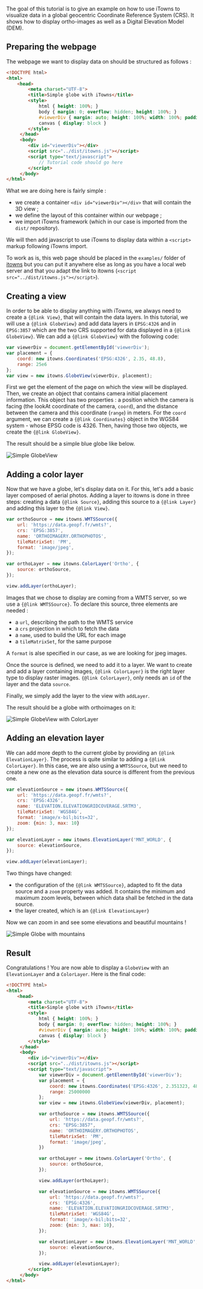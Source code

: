 The goal of this tutorial is to give an example on how to use iTowns to visualize data in a global geocentric Coordinate Reference System (CRS).
It shows how to display ortho-images as well as a Digital Elevation Model (DEM).
## Preparing the webpage

The webpage we want to display data on should be structured as follows :
```html
<!DOCTYPE html>
<html>
    <head>
        <meta charset="UTF-8">
        <title>Simple globe with iTowns</title>
        <style>
            html { height: 100%; }
            body { margin: 0; overflow: hidden; height: 100%; }
            #viewerDiv { margin: auto; height: 100%; width: 100%; padding: 0; }
            canvas { display: block }
        </style>
     </head>
     <body>
        <div id="viewerDiv"></div>
        <script src="../dist/itowns.js"></script>
        <script type="text/javascript">
            // Tutorial code should go here
        </script>
     </body>
</html>
```

What we are doing here is fairly simple :
- we create a container `<div id="viewerDiv"></div>` that will contain the 3D view ;
- we define the layout of this container within our webpage ;
- we import iTowns framework (which in our case is imported from the `dist/` repository).

We will then add javascript to use iTowns to display data within a `<script>` markup following iTowns import.

To work as is, this web page should be placed in the `examples/` folder of [itowns](https://github.com/iTowns/itowns) but you can put it anywhere else as 
long as you have a local web server and that you adapt the link to itowns (`<script src="../dist/itowns.js"></script>`).

## Creating a view

In order to be able to display anything with iTowns, we always need to create a `{@link View}`, that will contain the data 
layers. In this tutorial, we will use a `{@link GlobeView}` and add data layers in `EPSG:4326` and in `EPSG:3857` which 
are the two CRS supported for data displayed in a `{@link GlobeView}`. We can add a `{@link GlobeView}` with the following 
code:

```js
var viewerDiv = document.getElementById('viewerDiv');
var placement = {
    coord: new itowns.Coordinates('EPSG:4326', 2.35, 48.8),
    range: 25e6
};
var view = new itowns.GlobeView(viewerDiv, placement);
```

First we get the element of the page on which the view will be displayed. Then, we create an object that contains camera
initial placement information. This object has two properties : a position which the camera is 
facing (the lookAt coordinate of the camera, `coord`), and the distance between the camera and this coordinate (`range`)
in meters.
For the `coord` argument, we can create a `{@link Coordinates}` object in the WGS84 system - whose EPSG code is 4326.
Then, having those two objects, we create the `{@link GlobeView}`. 

The result should be a simple blue globe like below.

![Simple GlobeView](images/Raster-data-WGS84-1.png)

## Adding a color layer

Now that we have a globe, let's display data on it. For this, let's add a basic layer composed of aerial photos. 
Adding a layer to itowns is done in three steps: creating a data `{@link Source}`, adding this source to a 
`{@link Layer}` and adding this layer to the `{@link View}`.

```js
var orthoSource = new itowns.WMTSSource({
    url: 'https://data.geopf.fr/wmts?',
    crs: 'EPSG:3857',
    name: 'ORTHOIMAGERY.ORTHOPHOTOS',
    tileMatrixSet: 'PM',
    format: 'image/jpeg',
});

var orthoLayer = new itowns.ColorLayer('Ortho', {
    source: orthoSource,
});

view.addLayer(orthoLayer);
```

Images that we chose to display are coming from a WMTS server, so we use a `{@link WMTSSource}`. 
To declare this source, three elements are needed :
- a `url`, describing the path to the WMTS service
- a `crs` projection in which to fetch the data
- a `name`, used to build the URL for each image
- a `tileMatrixSet`, for the same purpose

A `format` is alse specified in our case, as we are looking for jpeg images.

Once the source is defined, we need to add it to a layer. We want to create and add a layer containing images, 
`{@link ColorLayer}` is the right layer type to display raster images. `{@link ColorLayer}`, only needs an `id` of the 
layer and the data `source`.

Finally, we simply add the layer to the view with `addLayer`.

The result should be a globe with orthoimages on it:

![Simple GlobeView with ColorLayer](images/Raster-data-WGS84-2.png)

## Adding an elevation layer

We can add more depth to the current globe by providing an `{@link ElevationLayer}`. The
process is quite similar to adding a `{@link ColorLayer}`. In this case, we are also using a
`WMTSSource`, but we need to create a new one as the elevation data source is different from the
previous one.

```js
var elevationSource = new itowns.WMTSSource({
    url: 'https://data.geopf.fr/wmts?',
    crs: 'EPSG:4326',
    name: 'ELEVATION.ELEVATIONGRIDCOVERAGE.SRTM3',
    tileMatrixSet: 'WGS84G',
    format: 'image/x-bil;bits=32',
    zoom: {min: 3, max: 10}
});

var elevationLayer = new itowns.ElevationLayer('MNT_WORLD', {
    source: elevationSource,
});

view.addLayer(elevationLayer);
```

Two things have changed:
- the configuration of the `{@link WMTSSource}`, adapted to fit the data source and a `zoom` property was added. It 
contains the minimum and maximum zoom levels, between which data shall be fetched in the data source.
- the layer created, which is an `{@link ElevationLayer}`

Now we can zoom in and see some elevations and beautiful mountains !

![Simple Globe with mountains](images/Raster-data-WGS84-3.png)

## Result

Congratulations ! You are now able to display a `GlobeView` with an `ElevationLayer` and a `ColorLayer`. 
Here is the final code:

```html
<!DOCTYPE html>
<html>
    <head>
        <meta charset="UTF-8">
        <title>Simple globe with iTowns</title>
        <style>
            html { height: 100%; }
            body { margin: 0; overflow: hidden; height: 100%; }
            #viewerDiv { margin: auto; height: 100%; width: 100%; padding: 0; }
            canvas { display: block }
        </style>
     </head>
     <body>
        <div id="viewerDiv"></div>
        <script src="../dist/itowns.js"></script>
        <script type="text/javascript">
            var viewerDiv = document.getElementById('viewerDiv');
            var placement = {
                coord: new itowns.Coordinates('EPSG:4326', 2.351323, 48.856712),
                range: 25000000
            };
            var view = new itowns.GlobeView(viewerDiv, placement);

            var orthoSource = new itowns.WMTSSource({
                url: 'https://data.geopf.fr/wmts?',
                crs: "EPSG:3857",
                name: 'ORTHOIMAGERY.ORTHOPHOTOS',
                tileMatrixSet: 'PM',
                format: 'image/jpeg',
            })

            var orthoLayer = new itowns.ColorLayer('Ortho', {
                source: orthoSource,
            });

            view.addLayer(orthoLayer);

            var elevationSource = new itowns.WMTSSource({
                url: 'https://data.geopf.fr/wmts?',
                crs: 'EPSG:4326',
                name: 'ELEVATION.ELEVATIONGRIDCOVERAGE.SRTM3',
                tileMatrixSet: 'WGS84G',
                format: 'image/x-bil;bits=32',
                zoom: {min: 3, max: 10},
            });

            var elevationLayer = new itowns.ElevationLayer('MNT_WORLD', {
                source: elevationSource,
            });

            view.addLayer(elevationLayer);
        </script>
     </body>
</html>
```
